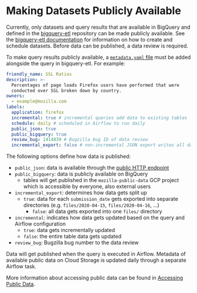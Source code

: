# Making Datasets Publicly Available

Currently, only datasets and query results that are available in BigQuery and
defined in the [bigquery-etl][bigquery_etl] repository can be made publicly available.
See the [bigquery-etl documentation](https://mozilla.github.io/bigquery-etl/cookbooks/creating_a_derived_dataset/)
for information on how to create and schedule datasets. Before data can be published, a data review is
required.

To make query results publicly available, a [`metadata.yaml` file][bigquery_etl_metadata]
must be added alongside the query in bigquery-etl. For example:

```yaml
friendly_name: SSL Ratios
description: >-
  Percentages of page loads Firefox users have performed that were
  conducted over SSL broken down by country.
owners:
  - example@mozilla.com
labels:
  application: firefox
  incremental: true # incremental queries add data to existing tables
  schedule: daily # scheduled in Airflow to run daily
  public_json: true
  public_bigquery: true
  review_bug: 1414839 # Bugzilla bug ID of data review
  incremental_export: false # non-incremental JSON export writes all data to a single location
```

The following options define how data is published:

- `public_json`: data is available through the [public HTTP endpoint][public_data_endpoint]
- `public_bigquery`: data is publicly available on BigQuery
  - tables will get published in the `mozilla-public-data` GCP project which is accessible
    by everyone, also external users
- `incremental_export`: determines how data gets split up
  - `true`: data for each `submission_date` gets exported into separate directories (e.g.
    `files/2020-04-15`, `files/2020-04-16`, ...)
    - `false`: all data gets exported into one `files/` directory
- `incremental`: indicates how data gets updated based on the query and Airflow configuration
  - `true`: data gets incrementally updated
  - `false`: the entire table data gets updated
- `review_bug`: Bugzilla bug number to the data review

Data will get published when the query is executed in Airflow. Metadata of available public
data on Cloud Storage is updated daily through a separate Airflow task.

More information about accessing public data can be found in
[Accessing Public Data](../cookbooks/public_data.md).

[bigquery_etl]: https://github.com/mozilla/bigquery-etl
[bigquery_etl_metadata]: https://github.com/mozilla/bigquery-etl#query-metadata
[public_data_endpoint]: https://public-data.telemetry.mozilla.org
